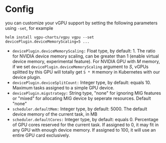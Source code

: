 # Config

you can customize your vGPU support by setting the following parameters using `-set`, for example

```
helm install vgpu-charts/vgpu vgpu --set devicePlugin.deviceMemoryScaling=5 ...
```

* `devicePlugin.deviceMemoryScaling:` 
  Float type, by default: 1. The ratio for NVIDIA device memory scaling, can be greater than 1 (enable virtual device memory, experimental feature). For NVIDIA GPU with *M* memory, if we set `devicePlugin.deviceMemoryScaling` argument to *S*, vGPUs splitted by this GPU will totally get `S * M` memory in Kubernetes with our device plugin.
* `devicePlugin.deviceSplitCount:` 
  Integer type, by default: equals 10. Maximum tasks assigned to a simple GPU device.
* `devicePlugin.migstrategy:`
  String type, "none" for ignoring MIG features or "mixed" for allocating MIG device by seperate resources. Default "none"
* `scheduler.defaultMem:` 
  Integer type, by default: 5000. The default device memory of the current task, in MB
* `scheduler.defaultCores:` 
  Integer type, by default: equals 0. Percentage of GPU cores reserved for the current task. If assigned to 0, it may fit in any GPU with enough device memory. If assigned to 100, it will use an entire GPU card exclusively.